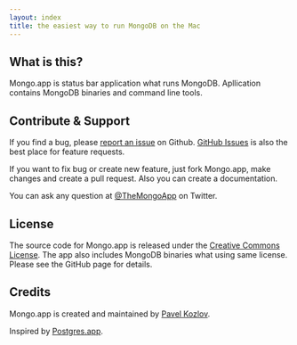 ```yaml
---
layout: index
title: the easiest way to run MongoDB on the Mac
---
```


What is this?
-------------

Mongo.app is status bar application what runs MongoDB. Apllication contains MongoDB binaries and command line tools.

Contribute & Support
--------------------

If you find a bug, please [report an issue](https://github.com/mongoapp/mongoapp/issues) on Github.
[GitHub Issues](https://github.com/mongoapp/mapp/issues) is also the best place for feature requests.

If you want to fix bug or create new feature, just fork Mongo.app, make changes and create a pull request.
Also you can create a documentation.

You can ask any question at [@TheMongoApp](https://twitter.com/TheMongoApp) on Twitter.

License
-------

The source code for Mongo.app is released under the [Creative Commons License](http://creativecommons.org/licenses/by-nc-sa/3.0/).
The app also includes MongoDB binaries what using same license.
Please see the GitHub page for details.

Credits
-------

Mongo.app is created and maintained by [Pavel Kozlov](http://pkozlov.ru/).

Inspired by [Postgres.app](http://postgresapp.com/).

